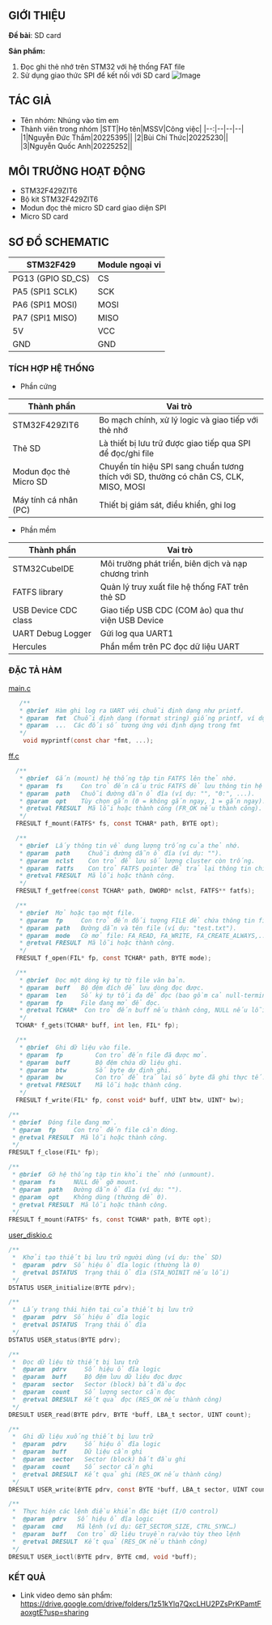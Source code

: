 ## GIỚI THIỆU

__Đề bài__: SD card 

__Sản phẩm:__
1. Đọc ghi thẻ nhớ trên STM32 với hệ thống FAT file 
2. Sử dụng giao thức SPI để kết nối với SD card 
![Image](https://github.com/user-attachments/assets/092a6ca9-eab3-4ec9-ab42-6e1d82b8e1e6)

## TÁC GIẢ

- Tên nhóm: Nhúng vào tim em
- Thành viên trong nhóm
  |STT|Họ tên|MSSV|Công việc|
  |--:|--|--|--|
  |1|Nguyễn Đức Thắm|20225395||
  |2|Bùi Chí Thức|20225230||
  |3|Nguyễn Quốc Anh|20225252||


## MÔI TRƯỜNG HOẠT ĐỘNG

- STM32F429ZIT6
- Bộ kit STM32F429ZIT6
- Modun đọc thẻ micro SD card giao diện SPI
- Micro SD card 

## SƠ ĐỒ SCHEMATIC
|STM32F429|Module ngoại vi|
|--|--|
|PG13 (GPIO SD_CS)|CS|
|PA5 (SPI1 SCLK)|SCK|
|PA6 (SPI1 MOSI)|MOSI|
|PA7 (SPI1 MISO)|MISO|
|5V|VCC|
|GND|GND|

### TÍCH HỢP HỆ THỐNG
- Phần cứng
  
 |Thành phần|Vai trò|
 |--|--|
 |STM32F429ZIT6|Bo mạch chính, xử lý logic và giao tiếp với thẻ nhớ|
 |Thẻ SD|Là thiết bị lưu trữ được giao tiếp qua SPI để đọc/ghi file|
 |Modun đọc thẻ Micro SD|Chuyển tín hiệu SPI sang chuẩn tương thích với SD, thường có chân CS, CLK, MISO, MOSI|
 |Máy tính cá nhân (PC)|Thiết bị giám sát, điều khiển, ghi log|
 

- Phần mềm

 |Thành phần|Vai trò|
 |--|--|
 |STM32CubeIDE|Môi trường phát triển, biên dịch và nạp chương trình|
 |FATFS library|Quản lý truy xuất file hệ thống FAT trên thẻ SD|
 |USB Device CDC class|Giao tiếp USB CDC (COM ảo) qua thư viện USB Device|
 |UART Debug Logger|Gửi log qua UART1|
 |Hercules|Phần mềm trên PC đọc dữ liệu UART|

### ĐẶC TẢ HÀM

[main.c](https://github.com/DucTham2004/Nhung-Vao-Tim-Em/blob/main/Core/Src/main.c)

  ```C
     /**
     * @brief  Hàm ghi log ra UART với chuỗi định dạng như printf.
     * @param  fmt  Chuỗi định dạng (format string) giống printf, ví dụ: "Giá trị = %d\n"
     * @param  ...  Các đối số tương ứng với định dạng trong fmt
     */
      void myprintf(const char *fmt, ...);
  ```

[ff.c](https://github.com/DucTham2004/Nhung-Vao-Tim-Em/blob/main/Middlewares/Third_Party/FatFs/src/ff.c)

  ```C
    /**
     * @brief  Gắn (mount) hệ thống tập tin FATFS lên thẻ nhớ.
     * @param  fs     Con trỏ đến cấu trúc FATFS để lưu thông tin hệ thống tập tin.
     * @param  path   Chuỗi đường dẫn ổ đĩa (ví dụ: "", "0:", ...).
     * @param  opt    Tùy chọn gắn (0 = không gắn ngay, 1 = gắn ngay).
     * @retval FRESULT  Mã lỗi hoặc thành công (FR_OK nếu thành công).
     */
    FRESULT f_mount(FATFS* fs, const TCHAR* path, BYTE opt);
  ```  
  ```C
    /**
     * @brief  Lấy thông tin về dung lượng trống của thẻ nhớ.
     * @param  path     Chuỗi đường dẫn ổ đĩa (ví dụ: "").
     * @param  nclst    Con trỏ để lưu số lượng cluster còn trống.
     * @param  fatfs    Con trỏ FATFS pointer để trả lại thông tin chi tiết hệ thống file.
     * @retval FRESULT  Mã lỗi hoặc thành công.
     */
    FRESULT f_getfree(const TCHAR* path, DWORD* nclst, FATFS** fatfs);
  ```
  ```C
    /**
     * @brief  Mở hoặc tạo một file.
     * @param  fp     Con trỏ đến đối tượng FILE để chứa thông tin file.
     * @param  path   Đường dẫn và tên file (ví dụ: "test.txt").
     * @param  mode   Cờ mở file: FA_READ, FA_WRITE, FA_CREATE_ALWAYS,...
     * @retval FRESULT  Mã lỗi hoặc thành công.
     */
    FRESULT f_open(FIL* fp, const TCHAR* path, BYTE mode);
  ```
  ```C
    /**
     * @brief  Đọc một dòng ký tự từ file văn bản.
     * @param  buff   Bộ đệm đích để lưu dòng đọc được.
     * @param  len    Số ký tự tối đa để đọc (bao gồm cả null-terminator).
     * @param  fp     File đang mở để đọc.
     * @retval TCHAR*  Con trỏ đến buff nếu thành công, NULL nếu lỗi.
     */
    TCHAR* f_gets(TCHAR* buff, int len, FIL* fp);
  ```
  ```C
    /**
     * @brief  Ghi dữ liệu vào file.
     * @param  fp         Con trỏ đến file đã được mở.
     * @param  buff       Bộ đệm chứa dữ liệu ghi.
     * @param  btw        Số byte dự định ghi.
     * @param  bw         Con trỏ để trả lại số byte đã ghi thực tế.
     * @retval FRESULT    Mã lỗi hoặc thành công.
     */
    FRESULT f_write(FIL* fp, const void* buff, UINT btw, UINT* bw);
  ```
  ```C
  /**
   * @brief  Đóng file đang mở.
   * @param  fp     Con trỏ đến file cần đóng.
   * @retval FRESULT  Mã lỗi hoặc thành công.
   */
  FRESULT f_close(FIL* fp);
  ```
  ```C
  /**
   * @brief  Gỡ hệ thống tập tin khỏi thẻ nhớ (unmount).
   * @param  fs     NULL để gỡ mount.
   * @param  path   Đường dẫn ổ đĩa (ví dụ: "").
   * @param  opt    Không dùng (thường để 0).
   * @retval FRESULT  Mã lỗi hoặc thành công.
   */
  FRESULT f_mount(FATFS* fs, const TCHAR* path, BYTE opt);
  ```

[user_diskio.c](https://github.com/DucTham2004/Nhung-Vao-Tim-Em/blob/main/FATFS/Target/user_diskio.c)

  ```C
  /**
   *  Khởi tạo thiết bị lưu trữ người dùng (ví dụ: thẻ SD)
   *  @param  pdrv  Số hiệu ổ đĩa logic (thường là 0)
   *  @retval DSTATUS  Trạng thái ổ đĩa (STA_NOINIT nếu lỗi)
   */
  DSTATUS USER_initialize(BYTE pdrv);
  ```
  ```C
  /**
   *  Lấy trạng thái hiện tại của thiết bị lưu trữ
   *  @param  pdrv  Số hiệu ổ đĩa logic
   *  @retval DSTATUS  Trạng thái ổ đĩa
   */
  DSTATUS USER_status(BYTE pdrv);
  ```
  ```C
  /**
   *  Đọc dữ liệu từ thiết bị lưu trữ
   *  @param  pdrv     Số hiệu ổ đĩa logic
   *  @param  buff     Bộ đệm lưu dữ liệu đọc được
   *  @param  sector   Sector (block) bắt đầu đọc
   *  @param  count    Số lượng sector cần đọc
   *  @retval DRESULT  Kết quả đọc (RES_OK nếu thành công)
   */
  DRESULT USER_read(BYTE pdrv, BYTE *buff, LBA_t sector, UINT count);
  ```
  ```C
  /**
   *  Ghi dữ liệu xuống thiết bị lưu trữ
   *  @param  pdrv     Số hiệu ổ đĩa logic
   *  @param  buff     Dữ liệu cần ghi
   *  @param  sector   Sector (block) bắt đầu ghi
   *  @param  count    Số sector cần ghi
   *  @retval DRESULT  Kết quả ghi (RES_OK nếu thành công)
   */
  DRESULT USER_write(BYTE pdrv, const BYTE *buff, LBA_t sector, UINT count);
  ```
  ```C
  /**
   *  Thực hiện các lệnh điều khiển đặc biệt (I/O control)
   *  @param  pdrv   Số hiệu ổ đĩa logic
   *  @param  cmd    Mã lệnh (ví dụ: GET_SECTOR_SIZE, CTRL_SYNC…)
   *  @param  buff   Con trỏ dữ liệu truyền ra/vào tùy theo lệnh
   *  @retval DRESULT  Kết quả (RES_OK nếu thành công)
   */
  DRESULT USER_ioctl(BYTE pdrv, BYTE cmd, void *buff);
  ```
### KẾT QUẢ
- Link video demo sản phẩm: https://drive.google.com/drive/folders/1z51kYlq7QxcLHU2PZsPrKPamtFaoxgtE?usp=sharing
